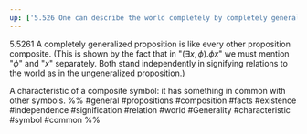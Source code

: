 ```yaml
---
up: ['5.526 One can describe the world completely by completely generalized propositions']
---
```

5.5261 A completely generalized proposition is like every other proposition composite. 
(This is shown by the fact that in "$(\exists x, \phi).\phi x$" we must mention "$\phi$" and "$x$" separately. Both stand independently in signifying relations to the world as in the ungeneralized proposition.)

A characteristic of a composite symbol: it has something in common with other symbols.
%%
#general #propositions #composition #facts #existence #independence #signification #relation #world #Generality #characteristic #symbol #common %%